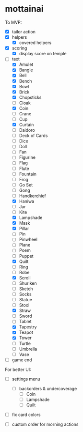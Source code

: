# mottainai

To MVP:

- [x] tailor action
- [x] helpers
  - [x] covered helpers
- [x] scoring
  - [x] display score on temple
- [ ] text
  - [x] Amulet
   - [x] Bangle
   - [x] Bell
   - [x] Bench
   - [x] Bowl
   - [x] Brick
   - [x] Chopsticks
   - [ ] Cloak
   - [x] Coin
   - [ ] Crane
   - [ ] Cup
   - [x] Curtain
   - [ ] Daidoro
   - [ ] Deck of Cards
   - [ ] Dice
   - [ ] Doll
   - [ ] Fan
   - [ ] Figurine
   - [ ] Flag
   - [ ] Flute
   - [ ] Fountain
   - [ ] Frog
   - [ ] Go Set
   - [ ] Gong
   - [ ] Handkerchief
   - [x] Haniwa
   - [ ] Jar
   - [ ] Kite
   - [x] Lampshade
   - [x] Mask
   - [x] Pillar
   - [ ] Pin
   - [ ] Pinwheel
   - [ ] Plane
   - [ ] Poem
   - [ ] Puppet
   - [x] Quilt
   - [ ] Ring
   - [ ] Robe
   - [x] Scroll
   - [ ] Shuriken
   - [ ] Sketch
   - [ ] Socks
   - [ ] Statue
   - [ ] Stool
   - [x] Straw
   - [ ] Sword
   - [ ] Tablet
   - [x] Tapestry
   - [x] Teapot
   - [x] Tower
   - [ ] Turtle
   - [ ] Umbrella
   - [ ] Vase

- [ ] game end

For better UI:

- [ ] settings menu
  - [ ] backorders & undercoverage
    - [ ] Coin
    - [ ] Lampshade
    - [ ] Quilt
- [ ] fix card colors
- [ ] custom order for morning actions

